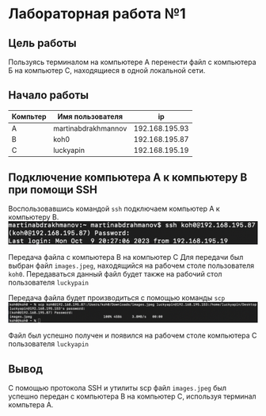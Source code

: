 # Лабораторная работа №1
## Цель работы
Пользуясь терминалом на компьютере А перенести файл с компьютера Б на компьютер С, находящиеся в одной локальной сети.

## Начало работы
|Компьтер|Имя пользователя|ip|
|--------|----------------|--|
|   A    |martinabdrakhmannov|192.168.195.93|
|   B    |koh0|192.168.195.87|
|   C    |luckyapin|192.168.195.19|

## Подключение компьютера A к компьютеру B при помощи SSH
Воспользовавшись командой `ssh` подключаем компьютер A к компьютеру B.
![SSH](./img/ssh.png)

Передача файла с компьютера B на компьютер C
Для передачи был выбран файл `images.jpeg`, находящийся на рабочем столе пользователя `koh0`.
Передаваться данный файл будет также на рабочий стол пользователя `luckypain`

Передача файла будет производиться с помощью команды `scp`
![SCP](./img/scp.png)

Файл был успешно получен и появился на рабочем столе компьютера C пользователя `luckyapin`

## Вывод ##
С помощью протокола SSH и утилиты scp файл `images.jpeg` был успешно передан с компьютера B на компьютер С, используя терминал компьтера А.
